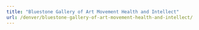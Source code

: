 ```yaml
---
title: "Bluestone Gallery of Art Movement Health and Intellect"
url: /denver/bluestone-gallery-of-art-movement-health-and-intellect/
---
```

